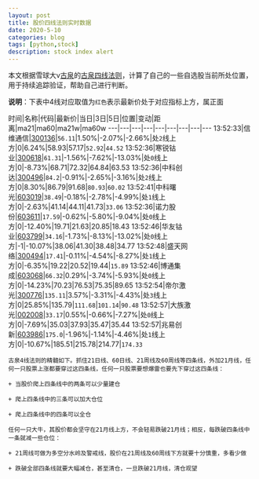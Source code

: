 ```yaml
---
layout: post
title: 股价四线法则实时数据
date: 2020-5-10
categories: blog
tags: [python,stock]
description: stock index alert
---
```



本文根据雪球大v[古泉](https://xueqiu.com/u/7148646888)的[古泉四线法则](https://xueqiu.com/7148646888/130498192)，计算了自己的一些自选股当前所处位置，用于持续追踪验证，帮助自己进行判断。

**说明**：下表中4线对应取值为`红色`表示最新价处于对应指标上方，属正面

时间|名称|代码|最新价|当日|3日|5日|位置|变动|距离|ma21|ma60|ma21w|ma60w
---|---|---|---|---|---|---|---|---
13:52:33|信维通信|[300136](https://xueqiu.com/S/SZ300136)|`56.11`|1.50%|-2.07%|-2.66%|处`2`线上方|0|6.24%|58.93|57.17|`52.92`|`44.52`
13:52:36|寒锐钴业|[300618](https://xueqiu.com/S/SZ300618)|`61.31`|-1.56%|-7.62%|-13.03%|处`0`线上方|0|-8.73%|68.71|72.32|64.84|63.53
13:52:36|中科创达|[300496](https://xueqiu.com/S/SZ300496)|`84.2`|-0.91%|-2.65%|-3.16%|处`2`线上方|0|8.30%|86.79|91.68|`80.93`|`60.02`
13:52:41|中科曙光|[603019](https://xueqiu.com/S/SH603019)|`38.49`|-0.18%|-2.78%|-4.99%|处`1`线上方|0|-2.63%|41.14|44.11|41.73|`33.06`
13:52:36|诺力股份|[603611](https://xueqiu.com/S/SH603611)|`17.59`|-0.62%|-5.80%|-9.04%|处`0`线上方|0|-12.40%|19.71|21.63|20.85|18.43
13:52:46|华友钴业|[603799](https://xueqiu.com/S/SH603799)|`34.16`|-1.73%|-8.13%|-13.02%|处`0`线上方|-1|-10.07%|38.06|41.30|38.48|34.77
13:52:48|盛天网络|[300494](https://xueqiu.com/S/SZ300494)|`17.41`|-0.11%|-4.54%|-8.27%|处`1`线上方|0|-6.35%|19.22|20.52|19.44|`15.89`
13:52:46|博通集成|[603068](https://xueqiu.com/S/SH603068)|`66.32`|0.29%|-3.74%|-5.93%|处`0`线上方|0|-14.23%|70.23|76.53|75.35|89.65
13:52:54|帝尔激光|[300776](https://xueqiu.com/S/SZ300776)|`135.11`|3.57%|-3.31%|-4.43%|处`3`线上方|0|25.85%|135.79|`111.68`|`101.14`|`90.48`
13:52:57|大族激光|[002008](https://xueqiu.com/S/SZ002008)|`33.17`|0.55%|-0.66%|-7.27%|处`0`线上方|0|-7.69%|35.03|37.93|35.47|35.44
13:52:57|兆易创新|[603986](https://xueqiu.com/S/SH603986)|`175.0`|-1.96%|-1.14%|-4.46%|处`1`线上方|0|-10.67%|185.51|215.78|214.77|`174.33`

```
古泉4线法则的精髓如下。抓住21日线、60日线、21周线及60周线等四条线，外加21月线，任何一只股票上涨都要穿过这四条线，任何一只股票要想爆雷也要先下穿过这四条线：

+ 当股价爬上四条线中的两条可以少量建仓

+ 爬上四条线中的三条可以加大仓位

+ 爬上四条线中的四条可以全仓

任何一只大牛，其股价都会坚守在21月线上方，不会轻易跌破21月线；相反，每跌破四条线中一条就减一些仓位：

+ 21周线可做为多空分水岭及警戒线，股价在21周线及60周线下方就要十分慎重，多看少做

+ 跌破全部四条线就要大幅减仓，甚至清仓，一旦跌破21月线，清仓观望
```